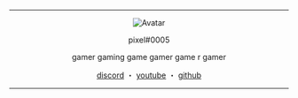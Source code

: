 ------
<p align="center">  
  <img src="https://blog.archive.org/wp-content/uploads/2016/10/underconstruction.gif" alt="Avatar">
</p>
<p align="center">
    pixel#0005
<p align="center">
gamer gaming game gamer game r gamer
<p align="center">
</p>
<p align="center">
<a href="https://discord.com/users/338739156920303617">discord</a>
    ・
    <a href="https://www.youtube.com/channel/UCmCmez_tgRxcdmMJ_5Lrgxg">youtube</a>
    ・
    <a href="https://github.com/pixeell">github</a>
</p>

<p align="center">  

-----
